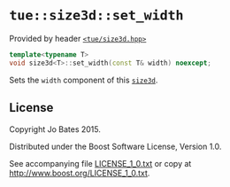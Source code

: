 `tue::size3d::set_width`
========================
Provided by header [`<tue/size3d.hpp>`](../../headers/size3d.md)

```c++
template<typename T>
void size3d<T>::set_width(const T& width) noexcept;
```

Sets the `width` component of this [`size3d`](../../headers/size3d.md).

License
-------
Copyright Jo Bates 2015.

Distributed under the Boost Software License, Version 1.0.

See accompanying file [LICENSE_1_0.txt](../../../LICENSE_1_0.txt) or copy at
http://www.boost.org/LICENSE_1_0.txt.
